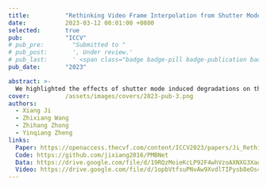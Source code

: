 ```yaml
---
title:          "Rethinking Video Frame Interpolation from Shutter Mode Induced Degradation"
date:           2023-03-12 00:01:00 +0800
selected:       true
pub:            "ICCV"
# pub_pre:        "Submitted to "
# pub_post:       ', Under review.'
# pub_last:       ' <span class="badge badge-pill badge-publication badge-success">Oral</span>'
pub_date:       "2023"

abstract: >-
  We highlighted the effects of shutter mode induced degradations on the VFI task and proposed a generic model to interpolate middle clear frames at arbitrary times.
cover:          /assets/images/covers/2023-pub-3.png
authors:
  - Xiang Ji
  - Zhixiang Wang
  - Zhihang Zhong
  - Yinqiang Zheng
links:
  Paper: https://openaccess.thecvf.com/content/ICCV2023/papers/Ji_Rethinking_Video_Frame_Interpolation_from_Shutter_Mode_Induced_Degradation_ICCV_2023_paper.pdf
  Code: https://github.com/jixiang2016/PMBNet
  Data: https://drive.google.com/file/d/19RQzMoieKcLP92F4whVzoAXNXG3XaoiQ/view
  Video: https://drive.google.com/file/d/1opbVtfsuPNvAw9XvdlTIPysb8eOs4PTD/view
---
```


<!--
---
title:          "Convallis a cras semper auctor neque vitae rutrum quisque non tellus orci ac"
date:           2024-05-12 00:01:00 +0800
selected:       true
pub:            "International Conference on Machine Learning (ICML)"
# pub_pre:        "Submitted to "
# pub_post:       ', Under review.'
pub_last:       ' <span class="badge badge-pill badge-publication badge-success">Spotlight</span>'
pub_date:       "2024"

abstract: >-
  Photo by Pineapple Supply Co. on Unsplash. Please put a tldr (too-long-didnt-read, 1~2 sentences) of your publication here. It is not recommended to put the actual abstract here because it is usually too long to fit in. $\LaTeX$ is supported. $a=b+c$.
cover:          /assets/images/covers/cover3.jpg
authors:
  - Your Name*
  - James Wang*
  - Some Other Name
  - John Doe#
links:
  Code: https://github.com/luost26/academic-homepage
  Unsplash: https://unsplash.com/photos/sliced-in-half-pineapple--_PLJZmHZzk
---
-->